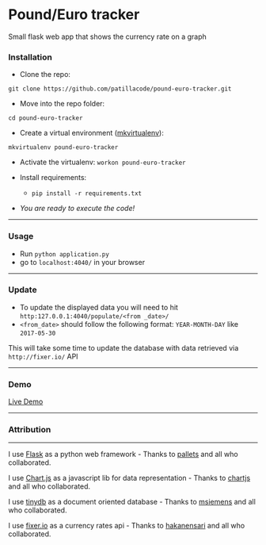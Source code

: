 # Pound/Euro tracker
Small flask web app that shows the currency rate on a graph


### Installation

* Clone the repo:

`git clone https://github.com/patillacode/pound-euro-tracker.git`

* Move into the repo folder:

`cd pound-euro-tracker`

* Create a virtual environment ([mkvirtualenv](http://docs.python-guide.org/en/latest/dev/virtualenvs/)):

```mkvirtualenv pound-euro-tracker```

* Activate the virtualenv:
```workon pound-euro-tracker```

* Install requirements:

    * `pip install -r requirements.txt`

* _You are ready to execute the code!_

------------

### Usage
* Run `python application.py`
* go to `localhost:4040/` in your browser

------------

### Update

* To update the displayed data you will need to hit `http:127.0.0.1:4040/populate/<from _date>/`
* `<from_date>` should follow the following format: `YEAR-MONTH-DAY` like `2017-05-30`

This will take some time to update the database with data retrieved via `http://fixer.io/` API

------------


### Demo
[Live Demo](http://currency.patilla.es/)

------------

### Attribution ###
-------------------
I use [Flask](https://github.com/pallets/flask) as a python web framework - Thanks to [pallets](https://github.com/pallets/) and all who collaborated.

I use [Chart.js](https://github.com/chartjs/Chart.js) as a javascript lib for data representation - Thanks to [chartjs](https://github.com/chartjs) and all who collaborated.

I use [tinydb](https://github.com/msiemens/tinydb) as a document oriented database - Thanks to [msiemens](https://github.com/msiemens/) and all who collaborated.

I use [fixer.io](https://github.com/hakanensari/fixer-io/) as a currency rates api - Thanks to [hakanensari](https://github.com/hakanensari/) and all who collaborated.
